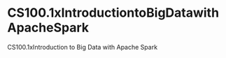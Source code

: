 # CS100.1xIntroductiontoBigDatawithApacheSpark
CS100.1xIntroduction to Big Data with Apache Spark


